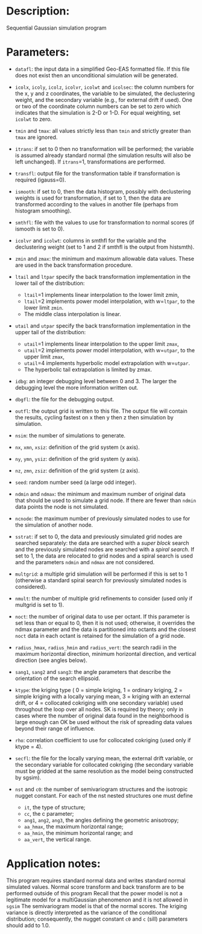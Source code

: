 # Description:

Sequential Gaussian simulation program

# Parameters:

- `datafl`: the input data in a simplified Geo-EAS formatted file. If this file does not exist then an unconditional simulation will be generated.

- `icolx`, `icoly`, `icolz`, `icolvr`, `icolwt` and `icolsec`: the column numbers for
the x, y and z coordinates, the variable to be simulated, the declustering
weight, and the secondary variable (e.g., for external drift if used).
One or two of the coordinate column numbers can be set to zero which indicates
that the simulation is 2-D or 1-D. For equal weighting, set `icolwt` to zero.

- `tmin` and `tmax`: all values strictly less than `tmin`
and strictly greater than `tmax` are ignored.

- `itrans`: if set to 0 then no transformation will be performed;
the variable is assumed already standard normal (the simulation results
will also be left unchanged). If `itrans`=1, transformations are performed.

- `transfl`: output file for the transformation table if transformation
is required (igauss=0).

- `ismooth`: if set to 0, then the data histogram, possibly with declustering
weights is used for transformation, if set to 1, then the data are transformed
according to the values in another file (perhaps from histogram smoothing).

- `smthfl`: file with the values to use for transformation to normal scores
 (if ismooth is set to 0).

- `icolvr` and `icolwt`: columns in smthfl for the variable and the
 declustering weight (set to 1 and 2 if smthfl is the output from histsmth).

- `zmin` and `zmax`: the minimum and maximum allowable data values.
These are used in the back transformation procedure.

- `ltail` and `ltpar` specify the back transformation implementation in
the lower tail of the distribution:
    - `ltail`=1 implements linear interpolation to the lower limit zmin,
    - `ltail`=2 implements power model interpolation, with w=`ltpar`,
    to the lower limit `zmin`.
    - The middle class interpolation is linear.

- `utail` and `utpar` specify the back transformation implementation in the
upper tail of the distribution:
    - `utail`=1 implements linear interpolation to the upper limit `zmax`,
    - `utail`=2 implements power model interpolation, with w=`utpar`,
    to the upper limit `zmax`,
    - `utail`=4 implements hyperbolic model extrapolation with w=`utpar`.
    - The hyperbolic tail extrapolation is limited by zmax.

- `idbg`: an integer debugging level between 0 and 3.
The larger the debugging level the more information written out.

- `dbgfl`: the file for the debugging output.

- `outfl`: the output grid is written to this file. The output file will
contain the results, cycling fastest on x then y then z then simulation by simulation.

- `nsim`: the number of simulations to generate.

- `nx`, `xmn`, `xsiz`: definition of the grid system (x axis).

- `ny`, `ymn`, `ysiz`: definition of the grid system (y axis).

- `nz`, `zmn`, `zsiz`: definition of the grid system (z axis).

- `seed`: random number seed (a large odd integer).

- `ndmin` and `ndmax`: the minimum and maximum number of original data that
should be used to simulate a grid node. If there are fewer than
`ndmin` data points the node is not simulated.

- `ncnode`: the maximum number of previously simulated nodes to use
for the simulation of another node.

- `sstrat`: if set to 0, the data and previously simulated grid nodes are
searched separately: the data are searched with a *super block* search and
the previously simulated nodes are searched with a *spiral search*.
If set to 1, the data are relocated to grid nodes and a spiral search is used
and the parameters `ndmin` and `ndmax` are not considered.

- `multgrid`: a multiple grid simulation will be performed if this is set to 1
(otherwise a standard spiral search for previously simulated nodes is considered).

- `nmult`: the number of multiple grid refinements to consider
(used only if multgrid is set to 1).

- `noct`: the number of original data to use per octant. If this parameter is
set less than or equal to 0, then it is not used; otherwise, it overrides
the ndmax parameter and the data is partitioned into octants and
the closest `noct` data in each octant is retained for the simulation of a grid node.

- `radius_hmax`, `radius_hmin` and `radius_vert`:
the search radii in the maximum horizontal direction,
minimum horizontal direction, and vertical direction (see angles below).

- `sang1`, `sang2` and `sang3`:
the angle parameters that describe the orientation of the search ellipsoid.

- `ktype`: the kriging type (
    0 = simple kriging,
    1 = ordinary kriging,
    2 = simple kriging with a locally varying mean,
    3 = kriging with an external drift, or
    4 = collocated cokriging with one secondary variable)
    used throughout the loop over all nodes.
    SK is required by theory; only in cases where the number of original data
    found in the neighborhood is large enough can OK be used without
    the risk of spreading data values beyond their range of influence.

- `rho`: correlation coefficient to use for collocated cokriging
(used only if ktype = 4).

- `secfl`: the file for the locally varying mean, the external drift variable,
or the secondary variable for collocated cokriging (the secondary variable
must be gridded at the same resolution as the model being constructed by sgsim).

- `nst` and `c0`: the number of semivariogram structures and the isotropic nugget constant.
For each of the nst nested structures one must define
    - `it`, the type of structure;
    - `cc`, the c parameter;
    - `ang1`, `ang2`, `ang3`, the angles defining the geometric anisotropy;
    - `aa_hmax`, the maximum horizontal range;
    - `aa_hmin`, the minimum horizontal range; and
    - `aa_vert`, the vertical range.

# Application notes:

This program requires standard normal data and writes standard normal simulated values. Normal score transform and back transform are to be performed outside of this program
Recall that the power model is not a legitimate model for a multiGaussian phenomenon and it is not allowed in `sgsim`
The semivariogram model is that of the normal scores. The kriging variance is directly interpreted as the variance of the conditional distribution; consequently, the nugget constant `c0` and `c` (sill) parameters should add to 1.0.
